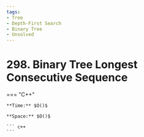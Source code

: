 ```yaml
---
tags:
- Tree
- Depth-First Search
- Binary Tree
- Unsolved
---
```



# 298. Binary Tree Longest Consecutive Sequence

=== "C++"

    **Time:** $O()$

    **Space:** $O()$

    ``` c++
    ```